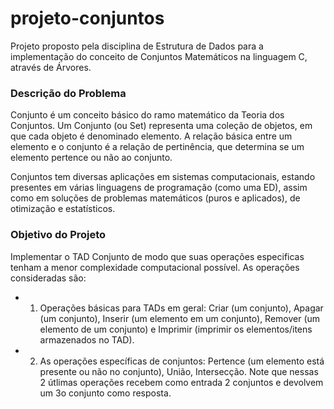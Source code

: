 # projeto-conjuntos
Projeto proposto pela disciplina de Estrutura de Dados para a implementação do conceito de Conjuntos Matemáticos na linguagem C, através de Árvores.

### Descrição do Problema
Conjunto é um conceito básico do ramo matemático da Teoria dos Conjuntos. Um
Conjunto (ou Set) representa uma coleção de objetos, em que cada objeto é denominado
elemento. A relação básica entre um elemento e o conjunto é a relação de
pertinência, que determina se um elemento pertence ou não ao conjunto.

Conjuntos tem diversas aplicações em sistemas computacionais, estando
presentes em várias linguagens de programação (como uma ED), assim como em
soluções de problemas matemáticos (puros e aplicados), de otimização e estatísticos.

### Objetivo do Projeto

Implementar o TAD Conjunto de modo que suas operações especificas tenham a
menor complexidade computacional possível. As operações consideradas são:

- 1) Operações básicas para TADs em geral: Criar (um conjunto), Apagar (um
conjunto), Inserir (um elemento em um conjunto), Remover (um elemento de um
conjunto) e Imprimir (imprimir os elementos/itens armazenados no TAD).

- 2) As operações específicas de conjuntos: Pertence (um elemento está presente
ou não no conjunto), União, Intersecção. Note que nessas 2 útlimas operações
recebem como entrada 2 conjuntos e devolvem um 3o conjunto como resposta.
